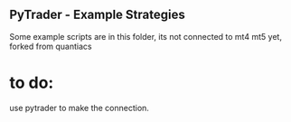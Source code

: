 ## PyTrader  - Example Strategies
Some example scripts are in this folder, its not connected to mt4 mt5 yet, forked from quantiacs

# to do:
use pytrader to make the connection.
